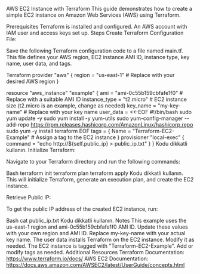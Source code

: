 AWS EC2 Instance with Terraform
This guide demonstrates how to create a simple EC2 instance on Amazon Web Services (AWS) using Terraform.

Prerequisites
Terraform is installed and configured.
An AWS account with IAM user and access keys set up.
Steps
Create Terraform Configuration File:

Save the following Terraform configuration code to a file named main.tf. This file defines your AWS region, EC2 instance AMI ID, instance type, key name, user data, and tags.

Terraform
provider "aws" {
  region = "us-east-1" # Replace with your desired AWS region
}

resource "aws_instance" "example" {
  ami           = "ami-0c55b159cbfafe1f0" # Replace with a suitable AMI ID
  instance_type = "t2.micro" # EC2 instance size (t2.micro is an example, change as needed)
  key_name      = "my-key-name" # Replace with your key name
  user_data     = <<-EOF
    #!/bin/bash
    sudo yum update -y
    sudo yum install -y yum-utils
    sudo yum-config-manager --add-repo https://rpm.releases.hashicorp.com/AmazonLinux/hashicorp.repo
    sudo yum -y install terraform
  EOF
  tags = {
    Name = "Terraform-EC2-Example" # Assign a tag to the EC2 instance
  }
  provisioner "local-exec" {
    command = "echo http://${self.public_ip} > public_ip.txt"
  }
}
Kodu dikkatli kullanın.
Initialize Terraform:

Navigate to your Terraform directory and run the following commands:

Bash
terraform init
terraform plan
terraform apply
Kodu dikkatli kullanın.
This will initialize Terraform, generate an execution plan, and create the EC2 instance.

Retrieve Public IP:

To get the public IP address of the created EC2 instance, run:

Bash
cat public_ip.txt
Kodu dikkatli kullanın.
Notes
This example uses the us-east-1 region and ami-0c55b159cbfafe1f0 AMI ID. Update these values with your own region and AMI ID.
Replace my-key-name with your actual key name.
The user data installs Terraform on the EC2 instance. Modify it as needed.
The EC2 instance is tagged with "Terraform-EC2-Example". Add or modify tags as needed.
Additional Resources
Terraform Documentation: https://www.terraform.io/docs/
AWS EC2 Documentation: https://docs.aws.amazon.com/AWSEC2/latest/UserGuide/concepts.html
